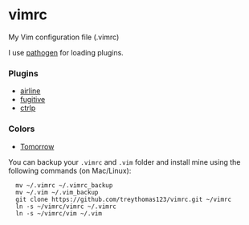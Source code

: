 # vimrc
My Vim configuration file (.vimrc)

I use [pathogen](https://github.com/tpope/vim-pathogen) for loading plugins.

### Plugins
* [airline](https://github.com/vim-airline/vim-airline)
* [fugitive](https://github.com/tpope/vim-fugitive)
* [ctrlp](https://github.com/ctrlpvim/ctrlp.vim)

### Colors
* [Tomorrow](https://github.com/chriskempson/vim-tomorrow-theme/blob/master/colors/Tomorrow.vim)

You can backup your `.vimrc` and `.vim` folder and install mine using the following commands (on Mac/Linux):
```
  mv ~/.vimrc ~/.vimrc_backup
  mv ~/.vim ~/.vim_backup
  git clone https://github.com/treythomas123/vimrc.git ~/vimrc
  ln -s ~/vimrc/vimrc ~/.vimrc
  ln -s ~/vimrc/vim ~/.vim
```
